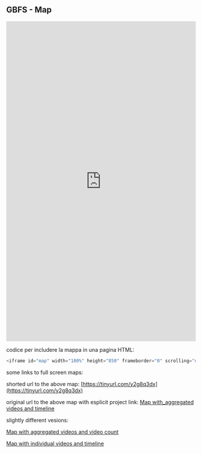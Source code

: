 ## GBFS - Map

<iframe id="map" width="100%" height="850" frameborder="0" scrolling="no" marginheight="0" marginwidth="0" src="https://gjrichter.github.io/viz/GBFS/ixmaps_GBFS_Map.html"></iframe>

codice per includere la mappa in una pagina HTML:

```javascript
<iframe id="map" width="100%" height="850" frameborder="0" scrolling="no" marginheight="0" marginwidth="0" src="https://gjrichter.github.io/viz/GBFS/ixmaps_GBFS_Map.html"></iframe>
```



some links to full screen maps:

shorted url to the above map: [https://tinyurl.com/y2g8q3dx](https://tinyurl.com/y2g8q3dx)

original url to the above map with esplicit project link: [Map with_aggregated videos and timeline](https://gjrichter.github.io/ixmaps/ui/dispatch.htm?ui=embed&basemap=ll&legend=1&project=https://raw.githubusercontent.com/gjrichter/viz/master/Parler/final/ixmaps_project_Parler_clean_6_DC_Riot_Geo_aggregated_timeline_satellite.json)



slightly different vesions:

[Map with aggregated videos and video count](https://gjrichter.github.io/ixmaps/ui/dispatch.htm?ui=embed&basemap=ll&legend=1&project=https://raw.githubusercontent.com/gjrichter/viz/master/Parler/final/ixmaps_project_Parler_clean_6_DC_Riot_Geo_aggregated_timeline_satellite_count.json)

[Map with individual videos and timeline](https://gjrichter.github.io/ixmaps/ui/dispatch.htm?ui=embed&basemap=ll&legend=1&project=https://raw.githubusercontent.com/gjrichter/viz/master/Parler/final/ixmaps_project_Parler_clean_6_DC_Riot_Geo_multiple_timeline_satellite.json)

